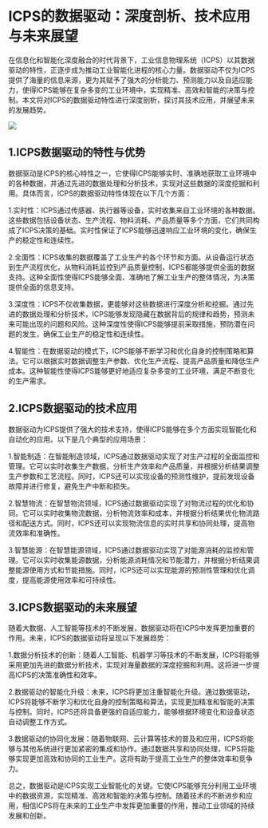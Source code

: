 
<!--
title: 工业信息物理系统的数据驱动
subtitle: 工业信息物理系统
author: 柴浩轩
keyword: 工业信息物理系统
published: 2024-04-27
topicImg: assets/0/md9.jpg
-->


# ICPS的数据驱动：深度剖析、技术应用与未来展望

在信息化和智能化深度融合的时代背景下，工业信息物理系统（ICPS）以其数据驱动的特性，正逐步成为推动工业智能化进程的核心力量。数据驱动不仅为ICPS提供了海量的信息来源，更为其赋予了强大的分析能力、预测能力以及自适应能力，使得ICPS能够在复杂多变的工业环境中，实现精准、高效和智能的决策与控制。本文将对ICPS的数据驱动特性进行深度剖析，探讨其技术应用，并展望未来的发展趋势。

![](assets/0/md9.jpg)

## 1.ICPS数据驱动的特性与优势

数据驱动是ICPS的核心特性之一，它使得ICPS能够实时、准确地获取工业环境中的各种数据，并通过先进的数据处理和分析技术，实现对这些数据的深度挖掘和利用。具体而言，ICPS的数据驱动特性体现在以下几个方面：

1.实时性：ICPS通过传感器、执行器等设备，实时收集来自工业环境的各种数据。这些数据包括设备状态、生产流程、物料消耗、产品质量等多个方面，它们共同构成了ICPS决策的基础。实时性保证了ICPS能够迅速响应工业环境的变化，确保生产的稳定性和连续性。

2.全面性：ICPS收集的数据覆盖了工业生产的各个环节和方面。从设备运行状态到生产流程优化，从物料消耗监控到产品质量控制，ICPS都能够提供全面的数据支持。这种全面性使得ICPS能够全面、准确地了解工业生产的整体情况，为决策提供全面的信息支持。

3.深度性：ICPS不仅收集数据，更能够对这些数据进行深度分析和挖掘。通过先进的数据处理和分析技术，ICPS能够发现隐藏在数据背后的规律和趋势，预测未来可能出现的问题和风险。这种深度性使得ICPS能够提前采取措施，预防潜在问题的发生，确保工业生产的稳定性和连续性。

4.智能性：在数据驱动的模式下，ICPS能够不断学习和优化自身的控制策略和算法。它可以根据实时数据调整生产参数、优化生产流程、提高产品质量和降低生产成本。这种智能性使得ICPS能够更好地适应复杂多变的工业环境，满足不断变化的生产需求。

## 2.ICPS数据驱动的技术应用

数据驱动为ICPS提供了强大的技术支持，使得ICPS能够在多个方面实现智能化和自动化的应用。以下是几个典型的应用场景：

1.智能制造：在智能制造领域，ICPS通过数据驱动实现了对生产过程的全面监控和管理。它可以实时收集生产数据，分析生产效率和产品质量，并根据分析结果调整生产参数和工艺流程。同时，ICPS还可以实现设备的预测性维护，提前发现设备故障并进行修复，避免生产中断和损失。

2.智慧物流：在智慧物流领域，ICPS通过数据驱动实现了对物流过程的优化和协同。它可以实时收集物流数据，分析物流效率和成本，并根据分析结果优化物流路径和配送方式。同时，ICPS还可以实现物流信息的实时共享和协同处理，提高物流效率和准确性。

3.智慧能源：在智慧能源领域，ICPS通过数据驱动实现了对能源消耗的监控和管理。它可以实时收集能源数据，分析能源消耗情况和节能潜力，并根据分析结果调整能源使用方式和节能措施。同时，ICPS还可以实现能源的预测性管理和优化调度，提高能源使用效率和可持续性。

## 3.ICPS数据驱动的未来展望

随着大数据、人工智能等技术的不断发展，数据驱动将在ICPS中发挥更加重要的作用。未来，ICPS的数据驱动将呈现以下发展趋势：

1.数据分析技术的创新：随着人工智能、机器学习等技术的不断发展，ICPS将能够采用更加先进的数据分析技术，实现对海量数据的深度挖掘和利用。这将进一步提高ICPS的决策准确性和效率。

2.数据驱动的智能化升级：未来，ICPS将更加注重智能化升级。通过数据驱动，ICPS将能够不断学习和优化自身的控制策略和算法，实现更加精准和智能的决策与控制。同时，ICPS还将具备更强的自适应能力，能够根据环境变化和设备状态自动调整工作方式。

3.数据驱动的协同化发展：随着物联网、云计算等技术的普及和应用，ICPS将能够与其他系统进行更加紧密的集成和协作。通过数据共享和协同处理，ICPS将能够实现更加高效和协同的工业生产。这将有助于提高工业生产的整体效率和竞争力。

总之，数据驱动是ICPS实现工业智能化的关键。它使ICPS能够充分利用工业环境中的数据资源，实现精准、高效和智能的决策与控制。随着技术的不断进步和应用，相信ICPS将在未来的工业生产中发挥更加重要的作用，推动工业领域的持续发展和创新。